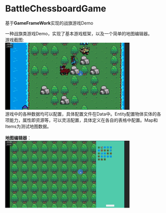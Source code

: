 # BattleChessboardGame
基于**GameFrameWork**实现的战旗游戏Demo

一种战旗类游戏Demo，实现了基本游戏框架，以及一个简单的地图编辑器。  <br>
游戏截图:  <br>
![image](https://github.com/ximengcs/BattleChessboardGame/blob/main/Snapshot/1.gif)
  <br>
游戏中的各种数据均可以配置，具体配置文件在Data中。Entity配置物体实体的各项能力，属性即资源等，可以灵活配置，具体定义在各自的表格中配置。Map和Items为测试地图数据。  <br>
  <br>
**地图编辑器**：  <br>
![image](https://github.com/ximengcs/BattleChessboardGame/blob/main/Snapshot/2.gif)